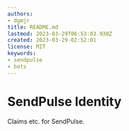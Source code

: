 ```yaml
---
authors:
- dgmjr
title: README.md
lastmod: 2023-03-29T06:53:03.930Z
created: 2023-03-29-02:52:01
license: MIT
keywords:
- sendpulse
- bots
---
```


# SendPulse Identity

Claims etc. for SendPulse.
